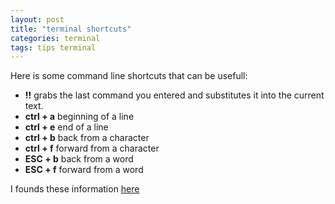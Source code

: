 ```yaml
---
layout: post
title: "terminal shortcuts"
categories: terminal
tags: tips terminal
---
```


Here is some command line shortcuts that can be usefull: 

* **!!** grabs the last command you entered and substitutes it into the current text. 
* **ctrl + a** beginning of a line
* **ctrl + e** end of a line
* **ctrl + b** back from a character
* **ctrl + f** forward from a character
* **ESC + b** back from a word
* **ESC + f** forward from a word

I founds these information [here](http://quickleft.com/blog/command-line-tutorials-tips-tricks)